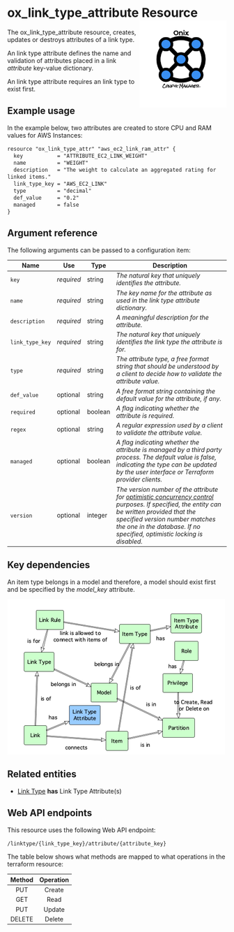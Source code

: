 # ox_link_type_attribute Resource <img src="../../../docs/pics/ox.png" width="200" height="200" align="right">

The ox_link_type_attribute resource, creates, updates or destroys attributes of a link type.

An link type attribute defines the name and validation of attributes placed in a link *attribute* key-value dictionary.

An link type attribute requires an link type to exist first.

## Example usage

In the example below, two attributes are created to store CPU and RAM values for AWS Instances:

```hcl
resource "ox_link_type_attr" "aws_ec2_link_ram_attr" {
  key           = "ATTRIBUTE_EC2_LINK_WEIGHT"
  name          = "WEIGHT"
  description   = "The weight to calculate an aggregated rating for linked items."
  link_type_key = "AWS_EC2_LINK"
  type          = "decimal"
  def_value     = "0.2"
  managed       = false
}
```

## Argument reference

The following arguments can be passed to a configuration item:

| Name | Use | Type |  Description |
|---|---|---|---|
| `key` | *required* | string | *The natural key that uniquely identifies the attribute.* |
| `name`| *required* | string | *The key name for the attribute as used in the link type attribute dictionary.* |
| `description`| *required* | string | *A meaningful description for the attribute.* |
| `link_type_key`| *required* | string | *The natural key that uniquely identifies the link type the attribute is for.* |
| `type` | *required* | string | *The attribute type, a free format string that should be understood by a client to decide how to validate the attribute value.* |
| `def_value`| optional | string | *A free format string containing the default value for the attribute, if any.* |
| `required` | optional | boolean | *A flag indicating whether the attribute is required.* |
| `regex`| optional | string | *A regular expression used by a client to validate the attribute value.* |
| `managed` | optional | boolean | *A flag indicating whether the attribute is managed by a third party process. The default value is false, indicating the type can be updated by the user interface or Terraform provider clients.* |
| `version` | optional | integer | *The version number of the attribute for [optimistic concurrency control](https://en.wikipedia.org/wiki/Optimistic_concurrency_control) purposes. If specified, the entity can be written provided that the specified version number matches the one in the database. If no specified, optimistic locking is disabled.* |

## Key dependencies

An item type belongs in a model and therefore, a model should exist first and be specified by the *model_key* attribute.

![Link Type Attribute](../pics/link_type_attr.png)

## Related entities

- [Link Type](ox_link_type.md) **has** Link Type Attribute(s)

## Web API endpoints

This resource uses the following Web API endpoint: 

```bash
/linktype/{link_type_key}/attribute/{attribute_key}
```

The table below shows what methods are mapped to what operations in the terraform resource:

| **Method** | **Operation** |
|:---:|:---:|
| PUT | Create |
| GET | Read |
| PUT | Update |
| DELETE | Delete  |